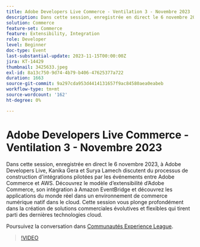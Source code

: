 ```yaml
---
title: Adobe Developers Live Commerce - Ventilation 3 - Novembre 2023
description: Dans cette session, enregistrée en direct le 6 novembre 2023, à Adobe Developers Live, Kanika Gera et Surya Lamech discutent du processus de construction d'intégrations pilotées par les événements entre Adobe Commerce et AWS. Découvrez le modèle d’extensibilité d’Adobe Commerce, son intégration à Amazon EventBridge et découvrez les applications du monde réel dans un environnement de commerce numérique natif dans le cloud. Cette session vous plonge profondément dans la création de solutions commerciales évolutives et flexibles qui tirent parti des dernières technologies cloud.
solution: Commerce
feature-set: Commerce
feature: Extensibility, Integration
role: Developer
level: Beginner
doc-type: Event
last-substantial-update: 2023-11-15T00:00:00Z
jira: KT-14429
thumbnail: 3425633.jpeg
exl-id: 8a13c750-9d74-4b79-b406-47625377a722
duration: 1663
source-git-commit: 9a297cda953d4414131657f9ac84580aea0eabeb
workflow-type: tm+mt
source-wordcount: '162'
ht-degree: 0%

---
```


# Adobe Developers Live Commerce - Ventilation 3 - Novembre 2023

Dans cette session, enregistrée en direct le 6 novembre 2023, à Adobe Developers Live, Kanika Gera et Surya Lamech discutent du processus de construction d&#39;intégrations pilotées par les événements entre Adobe Commerce et AWS. Découvrez le modèle d’extensibilité d’Adobe Commerce, son intégration à Amazon EventBridge et découvrez les applications du monde réel dans un environnement de commerce numérique natif dans le cloud. Cette session vous plonge profondément dans la création de solutions commerciales évolutives et flexibles qui tirent parti des dernières technologies cloud.

Poursuivez la conversation dans [Communautés Experience League](https://adobe.ly/3ts1NW5).

>[!VIDEO](https://video.tv.adobe.com/v/3425633/?learn=on)
